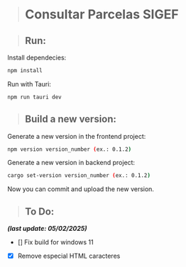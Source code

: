 > # Consultar Parcelas SIGEF

> ## Run:

Install dependecies:
```bash
npm install
```

Run with Tauri:
```bash
npm run tauri dev
```

> ## Build a new version:

Generate a new version in the frontend project:
```bash
npm version version_number (ex.: 0.1.2)
```

Generate a new version in backend project:
```bash
cargo set-version version_number (ex.: 0.1.2)
```

Now you can commit and upload the new version.

> ## To Do:
**_(last update: 05/02/2025)_**

- [] Fix build for windows 11
- [X] Remove especial HTML caracteres
